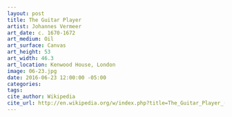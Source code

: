 ```yaml
---
layout: post
title: The Guitar Player
artist: Johannes Vermeer
art_date: c. 1670-1672
art_medium: Oil
art_surface: Canvas
art_height: 53
art_width: 46.3
art_location: Kenwood House, London
image: 06-23.jpg
date: 2016-06-23 12:00:00 -05:00
categories:
tags:
cite_author: Wikipedia
cite_url: http://en.wikipedia.org/w/index.php?title=The_Guitar_Player_(Vermeer)&oldid=587915541
---
```

